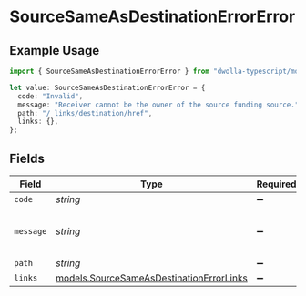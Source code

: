 # SourceSameAsDestinationErrorError

## Example Usage

```typescript
import { SourceSameAsDestinationErrorError } from "dwolla-typescript/models";

let value: SourceSameAsDestinationErrorError = {
  code: "Invalid",
  message: "Receiver cannot be the owner of the source funding source.",
  path: "/_links/destination/href",
  links: {},
};
```

## Fields

| Field                                                                                      | Type                                                                                       | Required                                                                                   | Description                                                                                | Example                                                                                    |
| ------------------------------------------------------------------------------------------ | ------------------------------------------------------------------------------------------ | ------------------------------------------------------------------------------------------ | ------------------------------------------------------------------------------------------ | ------------------------------------------------------------------------------------------ |
| `code`                                                                                     | *string*                                                                                   | :heavy_minus_sign:                                                                         | N/A                                                                                        | Invalid                                                                                    |
| `message`                                                                                  | *string*                                                                                   | :heavy_minus_sign:                                                                         | N/A                                                                                        | Receiver cannot be the owner of the source funding source.                                 |
| `path`                                                                                     | *string*                                                                                   | :heavy_minus_sign:                                                                         | N/A                                                                                        | /_links/destination/href                                                                   |
| `links`                                                                                    | [models.SourceSameAsDestinationErrorLinks](../models/sourcesameasdestinationerrorlinks.md) | :heavy_minus_sign:                                                                         | N/A                                                                                        | {}                                                                                         |